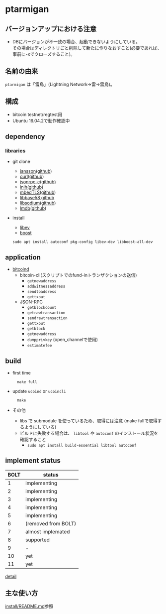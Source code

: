 # ptarmigan

## バージョンアップにおける注意

* DBにバージョンが不一致の場合、起動できないようにしている。  
  その場合はディレクトリごと削除して新たに作りなおすこと(必要であれば、事前に-xでクローズすること)。

## 名前の由来

`ptarmigan` は「雷鳥」(Lightning Network→雷→雷鳥)。  

## 構成

* bitcoin testnet/regtest用
* Ubuntu 16.04.2で動作確認中

## dependency

### libraries

* git clone
  * [jansson](http://www.digip.org/jansson/)([github](https://github.com/akheron/jansson))
  * [curl](https://curl.haxx.se/)([github](https://github.com/curl/curl))
  * [jsonrpc-c(github)](https://github.com/hmng/jsonrpc-c)
  * [inih(github)](https://github.com/benhoyt/inih)
  * [mbedTLS](https://tls.mbed.org/)([github](https://github.com/ARMmbed/mbedtls))
  * [libbase58 github](https://github.com/luke-jr/libbase58)
  * [libsodium](https://download.libsodium.org/doc/)([github](https://github.com/jedisct1/libsodium))
  * [lmdb](https://symas.com/lightning-memory-mapped-database/)([github](https://github.com/LMDB/lmdb))

* install
  * [libev](http://software.schmorp.de/pkg/libev.html)
  * [boost](http://www.boost.org/)

  `sudo apt install autoconf pkg-config libev-dev libboost-all-dev`

## application

* [bitcoind](https://github.com/bitcoin/bitcoin)
  * bitcoin-cli(スクリプトでのfund-inトランザクションの送信)
    * `getnewaddress`
    * `addwitnessaddress`
    * `sendtoaddress`
    * `gettxout`
  * JSON-RPC
    * `getblockcount`
    * `getrawtransaction`
    * `sendrawtransaction`
    * `gettxout`
    * `getblock`
    * `getnewaddress`
    * `dumpprivkey` (open_channelで使用)
    * `estimatefee`

## build

* first time

        make full

* update `ucoind` or `ucoincli`

        make

* その他
  * libs で submodule を使っているため、取得には注意 (make fullで取得するようにしている)
  * ビルドに失敗する場合は、 `libtool` や `autoconf` のインストール状況を確認すること
    * `sudo apt install build-essential libtool autoconf`

## implement status

| BOLT | status |
|------|-------|
|  1   | implementing |
|  2   | implementing |
|  3   | implementing |
|  4   | implementing |
|  5   | implementing |
|  6   | (removed from BOLT) |
|  7   | almost implemated |
|  8   | supported |
|  9   | - |
|  10  | yet |
|  11  | yet |

[detail](docs/bolt_compat.md)

## 主な使い方

[install/README.md](install/README.md)参照

